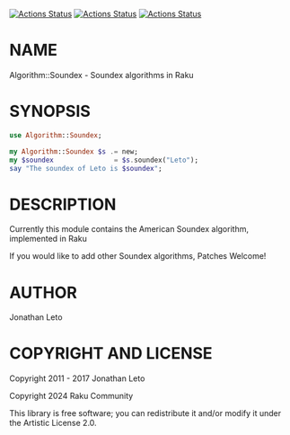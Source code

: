 [![Actions Status](https://github.com/raku-community-modules/Algorithm-Soundex/actions/workflows/linux.yml/badge.svg)](https://github.com/raku-community-modules/Algorithm-Soundex/actions) [![Actions Status](https://github.com/raku-community-modules/Algorithm-Soundex/actions/workflows/macos.yml/badge.svg)](https://github.com/raku-community-modules/Algorithm-Soundex/actions) [![Actions Status](https://github.com/raku-community-modules/Algorithm-Soundex/actions/workflows/windows.yml/badge.svg)](https://github.com/raku-community-modules/Algorithm-Soundex/actions)

NAME
====

Algorithm::Soundex - Soundex algorithms in Raku

SYNOPSIS
========

```raku
use Algorithm::Soundex;

my Algorithm::Soundex $s .= new;
my $soundex               = $s.soundex("Leto");
say "The soundex of Leto is $soundex";
```

DESCRIPTION
===========

Currently this module contains the American Soundex algorithm, implemented in Raku

If you would like to add other Soundex algorithms, Patches Welcome!

AUTHOR
======

Jonathan Leto

COPYRIGHT AND LICENSE
=====================

Copyright 2011 - 2017 Jonathan Leto

Copyright 2024 Raku Community

This library is free software; you can redistribute it and/or modify it under the Artistic License 2.0.

